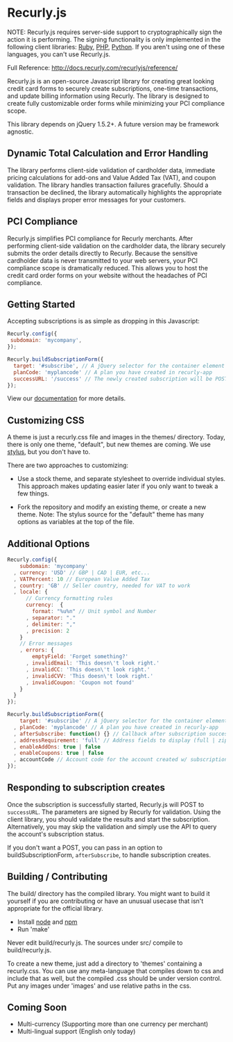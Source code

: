 # Recurly.js 

NOTE: Recurly.js requires server-side support to cryptographically sign the action it is performing.
The signing functionality is only implemented in the following client libraries:
[Ruby](/recurly/recurly-client-ruby), [PHP](/recurly/recurly-client-php), [Python](/recurly/recurly-client-python).
If you aren't using one of these languages, you can't use Recurly.js.

Full Reference: http://docs.recurly.com/recurlyjs/reference/ 

Recurly.js is an open-source Javascript library for creating great looking credit card forms to securely create subscriptions, one-time transactions, and update billing information using Recurly. The library is designed to create fully customizable order forms while minimizing your PCI compliance scope.

This library depends on jQuery 1.5.2+. A future version may be framework agnostic.



## Dynamic Total Calculation and Error Handling

The library performs client-side validation of cardholder data, immediate pricing calculations for add-ons and Value Added Tax (VAT), and coupon validation. The library handles transaction failures gracefully. Should a transaction be declined, the library automatically highlights the appropriate fields and displays proper error messages for your customers.

## PCI Compliance

Recurly.js simplifies PCI compliance for Recurly merchants. After performing client-side validation on the cardholder data, the library securely submits the order details directly to Recurly. Because the sensitive cardholder data is never transmitted to your web servers, your PCI compliance scope is dramatically reduced. This allows you to host the credit card order forms on your website without the headaches of PCI compliance.

## Getting Started

Accepting subscriptions is as simple as dropping in this Javascript:

```javascript
Recurly.config({
 subdomain: 'mycompany', 
});

Recurly.buildSubscriptionForm({
  target: '#subscribe', // A jQuery selector for the container element to append the form to
  planCode: 'myplancode' // A plan you have created in recurly-app
  successURL: '/success' // The newly created subscription will be POST'ed here
});
```

View our [documentation](http://docs.recurly.com/recurlyjs/overview) for more details.


## Customizing CSS

A theme is just a recurly.css file and images in the themes/ directory. Today, there is only one theme, "default", but new themes are coming. We use [stylus](https://github.com/LearnBoost/stylus), but you don't have to.

There are two approaches to customizing:

* Use a stock theme, and separate stylesheet to override individual styles.
  This approach makes updating easier later if you only want to tweak a few things.

* Fork the repository and modify an existing theme, or create a new theme.
  Note: The stylus source for the "default" theme has many options as variables at the top of the file.



## Additional Options
```javascript
Recurly.config({
    subdomain: 'mycompany' 
  , currency: 'USD' // GBP | CAD | EUR, etc...
  , VATPercent: 10 // European Value Added Tax
  , country: 'GB' // Seller country, needed for VAT to work 
  , locale: {
      // Currency formatting rules
      currency:  {
        format: "%u%n" // Unit symbol and Number
      , separator: "."
      , delimiter: ","
      , precision: 2
    }
    // Error messages
    , errors: {
        emptyField: 'Forget something?'
      , invalidEmail: 'This doesn\'t look right.'
      , invalidCC: 'This doesn\'t look right.'
      , invalidCVV: 'This doesn\'t look right.'
      , invalidCoupon: 'Coupon not found' 
    }
  }
});

Recurly.buildSubscriptionForm({
    target: '#subscribe' // A jQuery selector for the container element to append the form to
  , planCode: 'myplancode' // A plan you have created in recurly-app
  , afterSubscribe: function() {} // Callback after subscription success
  , addressRequirement: 'full' // Address fields to display (full | zipstreet | zip | none) 
  , enableAddOns: true | false
  , enableCoupons: true | false
  , accountCode // Account code for the account created w/ subscription. Defaults to email address if not provided.
});
```

## Responding to subscription creates

Once the subscription is successfully started, Recurly.js will POST to `successURL`. The parameters are signed by Recurly for validation. Using the client library, you should validate the results and start the subscription. Alternatively, you may skip the validation and simply use the API to query the account's subscription status.

If you don't want a POST, you can pass in an option to buildSubscriptionForm, <code>afterSubscribe</code>, to handle subscription creates.

## Building / Contributing
The build/ directory has the compiled library. You might want to build it yourself if you are contributing or have an unusual usecase that isn't appropriate for the official library.

* Install [node](http://nodejs.org/) and [npm](http://npmjs.org/)
* Run 'make'

Never edit build/recurly.js. The sources under src/ compile to build/recurly.js.

To create a new theme, just add a directory to 'themes' containing a recurly.css.
You can use any meta-language that compiles down to css and include that as well,
but the compiled .css should be under version control.
Put any images under 'images' and use relative paths in the css.

## Coming Soon

* Multi-currency (Supporting more than one currency per merchant)
* Multi-lingual support (English only today)
